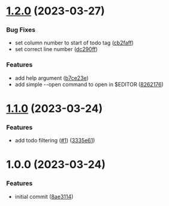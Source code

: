 # [1.2.0](https://github.com/opendevtools/todos/compare/v1.1.0...v1.2.0) (2023-03-27)


### Bug Fixes

* set column number to start of todo tag ([cb2faff](https://github.com/opendevtools/todos/commit/cb2faff6cc10eeec4afd6a6c1db314cbbb06c61e))
* set correct line number ([dc290ff](https://github.com/opendevtools/todos/commit/dc290ff75d79dcee4e277aa43c2f31e8bb8145f5))


### Features

* add help argument ([b7ce23e](https://github.com/opendevtools/todos/commit/b7ce23e3eb21a238d98f25a2275d67e94c85393f))
* add simple --open command to open in $EDITOR ([8262176](https://github.com/opendevtools/todos/commit/826217694ab13cf887e1cf2aae762bcf4cc13b6e))

# [1.1.0](https://github.com/opendevtools/todos/compare/v1.0.0...v1.1.0) (2023-03-24)


### Features

* add todo filtering ([#1](https://github.com/opendevtools/todos/issues/1)) ([3335e61](https://github.com/opendevtools/todos/commit/3335e6176ce26ec0ae8e1c222a8eacbb58219139))

# 1.0.0 (2023-03-24)


### Features

* initial commit ([8ae3114](https://github.com/opendevtools/todos/commit/8ae3114068078a01836fbd8e28451856645fd2b7))
